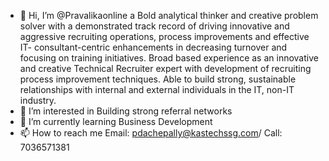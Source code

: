 - 👋 Hi, I’m @Pravalikaonline a Bold analytical thinker and creative problem solver with a demonstrated track record of driving innovative and aggressive recruiting operations, process improvements and effective IT- consultant-centric enhancements in decreasing turnover and focusing on training initiatives. Broad based experience as an innovative and creative Technical Recruiter expert with development of recruiting process improvement techniques. Able to build strong, sustainable relationships with internal and external individuals in the IT, non-IT industry.
- 👀 I’m interested in Building strong referral networks
- 🌱 I’m currently learning Business Development
- 📫 How to reach me Email: pdachepally@kastechssg.com/ Call: 7036571381
<!---
Pravalikaonline/Pravalikaonline is a ✨ special ✨ repository because its `README.md` (this file) appears on your GitHub profile.
You can click the Preview link to take a look at your changes.
--->
